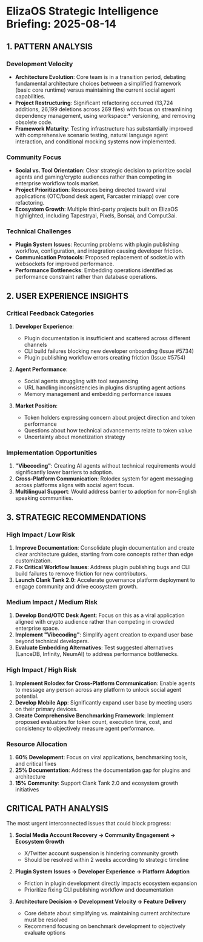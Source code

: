 # ElizaOS Strategic Intelligence Briefing: 2025-08-14

## 1. PATTERN ANALYSIS

### Development Velocity
- **Architecture Evolution**: Core team is in a transition period, debating fundamental architecture choices between a simplified framework (basic core runtime) versus maintaining the current social agent capabilities.
- **Project Restructuring**: Significant refactoring occurred (13,724 additions, 26,199 deletions across 269 files) with focus on streamlining dependency management, using workspace:* versioning, and removing obsolete code.
- **Framework Maturity**: Testing infrastructure has substantially improved with comprehensive scenario testing, natural language agent interaction, and conditional mocking systems now implemented.

### Community Focus
- **Social vs. Tool Orientation**: Clear strategic decision to prioritize social agents and gaming/crypto audiences rather than competing in enterprise workflow tools market.
- **Project Prioritization**: Resources being directed toward viral applications (OTC/bond desk agent, Farcaster miniapp) over core refactoring.
- **Ecosystem Growth**: Multiple third-party projects built on ElizaOS highlighted, including Tapestryai, Pixels, Bonsai, and Comput3ai.

### Technical Challenges
- **Plugin System Issues**: Recurring problems with plugin publishing workflow, configuration, and integration causing developer friction.
- **Communication Protocols**: Proposed replacement of socket.io with websockets for improved performance.
- **Performance Bottlenecks**: Embedding operations identified as performance constraint rather than database operations.

## 2. USER EXPERIENCE INSIGHTS

### Critical Feedback Categories
1. **Developer Experience**:
   - Plugin documentation is insufficient and scattered across different channels
   - CLI build failures blocking new developer onboarding (Issue #5734)
   - Plugin publishing workflow errors creating friction (Issue #5754)

2. **Agent Performance**:
   - Social agents struggling with tool sequencing
   - URL handling inconsistencies in plugins disrupting agent actions
   - Memory management and embedding performance issues

3. **Market Position**:
   - Token holders expressing concern about project direction and token performance
   - Questions about how technical advancements relate to token value
   - Uncertainty about monetization strategy

### Implementation Opportunities
1. **"Vibecoding"**: Creating AI agents without technical requirements would significantly lower barriers to adoption.
2. **Cross-Platform Communication**: Rolodex system for agent messaging across platforms aligns with social agent focus.
3. **Multilingual Support**: Would address barrier to adoption for non-English speaking communities.

## 3. STRATEGIC RECOMMENDATIONS

### High Impact / Low Risk
1. **Improve Documentation**: Consolidate plugin documentation and create clear architecture guides, starting from core concepts rather than edge customization.
2. **Fix Critical Workflow Issues**: Address plugin publishing bugs and CLI build failures to remove friction for new contributors.
3. **Launch Clank Tank 2.0**: Accelerate governance platform deployment to engage community and drive ecosystem growth.

### Medium Impact / Medium Risk
1. **Develop Bond/OTC Desk Agent**: Focus on this as a viral application aligned with crypto audience rather than competing in crowded enterprise space.
2. **Implement "Vibecoding"**: Simplify agent creation to expand user base beyond technical developers.
3. **Evaluate Embedding Alternatives**: Test suggested alternatives (LanceDB, Infinity, NeumAI) to address performance bottlenecks.

### High Impact / High Risk
1. **Implement Rolodex for Cross-Platform Communication**: Enable agents to message any person across any platform to unlock social agent potential.
2. **Develop Mobile App**: Significantly expand user base by meeting users on their primary devices.
3. **Create Comprehensive Benchmarking Framework**: Implement proposed evaluators for token count, execution time, cost, and consistency to objectively measure agent performance.

### Resource Allocation
1. **60% Development**: Focus on viral applications, benchmarking tools, and critical fixes
2. **25% Documentation**: Address the documentation gap for plugins and architecture
3. **15% Community**: Support Clank Tank 2.0 and ecosystem growth initiatives

## CRITICAL PATH ANALYSIS

The most urgent interconnected issues that could block progress:

1. **Social Media Account Recovery → Community Engagement → Ecosystem Growth**
   - X/Twitter account suspension is hindering community growth
   - Should be resolved within 2 weeks according to strategic timeline

2. **Plugin System Issues → Developer Experience → Platform Adoption**
   - Friction in plugin development directly impacts ecosystem expansion
   - Prioritize fixing CLI publishing workflow and documentation

3. **Architecture Decision → Development Velocity → Feature Delivery**
   - Core debate about simplifying vs. maintaining current architecture must be resolved
   - Recommend focusing on benchmark development to objectively evaluate options